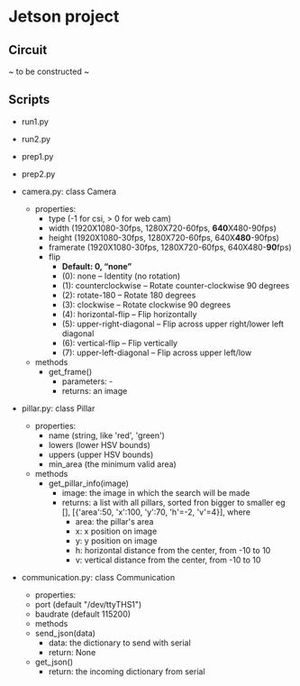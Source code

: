 # Jetson project

## Circuit
~ to be constructed ~

## Scripts
- run1.py

- run2.py

- prep1.py

- prep2.py

- camera.py: class Camera
  - properties:
    - type (-1 for csi, > 0 for web cam)
    - width (1920X1080-30fps, 1280X720-60fps, **640**X480-90fps)
    - height (1920X1080-30fps, 1280X720-60fps, 640X**480**-90fps)
    - framerate (1920X1080-30fps, 1280X720-60fps, 640X480-**90**fps)
    - flip
      - **Default: 0, “none”**
      - (0): none – Identity (no rotation)
      - (1): counterclockwise – Rotate counter-clockwise 90 degrees
      - (2): rotate-180 – Rotate 180 degrees
      - (3): clockwise – Rotate clockwise 90 degrees
      - (4): horizontal-flip – Flip horizontally
      - (5): upper-right-diagonal – Flip across upper right/lower left diagonal
      - (6): vertical-flip – Flip vertically
      - (7): upper-left-diagonal – Flip across upper left/low
  - methods
    - get_frame()
      - parameters: -
      - returns: an image 
- pillar.py: class Pillar
  - properties:
    - name (string, like 'red', 'green')
    - lowers (lower HSV bounds)
    - uppers (upper HSV bounds)
    - min_area (the minimum valid area)
  - methods
    - get_pillar_info(image)
      - image: the image in which the search will be made
      - returns: a list with all pillars, sorted fron bigger to smaller eg [], [{'area':50, 'x':100, 'y':70, 'h'=-2, 'v'=4}], where
        - area: the pillar's area
        - x: x position on image
        - y: y position on image
        - h: horizontal distance from the center, from -10 to 10
        - v: vertical distance from the center, from -10 to 10
- communication.py: class Communication
  -  properties:
    - port (default "/dev/ttyTHS1")
    - baudrate (default 115200)
  -  methods
    - send_json(data)
      - data: the dictionary to send with serial
      - return: None
    - get_json()
      - return: the incoming dictionary from serial 
